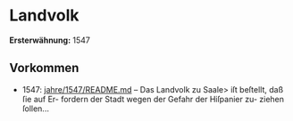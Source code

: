 # Landvolk

**Ersterwähnung:** 1547

## Vorkommen
- 1547: [jahre/1547/README.md](../jahre/1547/README.md) – Das Landvolk zu Saale> iſt beſtellt, daß ſie auf Er-
fordern der Stadt wegen der Gefahr der Hiſpanier zu-
ziehen ſollen...
